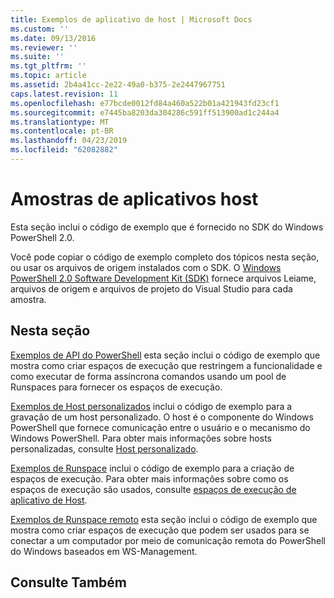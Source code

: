 ```yaml
---
title: Exemplos de aplicativo de host | Microsoft Docs
ms.custom: ''
ms.date: 09/13/2016
ms.reviewer: ''
ms.suite: ''
ms.tgt_pltfrm: ''
ms.topic: article
ms.assetid: 2b4a41cc-2e22-49a0-b375-2e2447967751
caps.latest.revision: 11
ms.openlocfilehash: e77bcde0012fd84a460a522b01a421943fd23cf1
ms.sourcegitcommit: e7445ba8203da304286c591ff513900ad1c244a4
ms.translationtype: MT
ms.contentlocale: pt-BR
ms.lasthandoff: 04/23/2019
ms.locfileid: "62082882"
---
```

# <a name="host-application-samples"></a>Amostras de aplicativos host

Esta seção inclui o código de exemplo que é fornecido no SDK do Windows PowerShell 2.0.

 Você pode copiar o código de exemplo completo dos tópicos nesta seção, ou usar os arquivos de origem instalados com o SDK. O [Windows PowerShell 2.0 Software Development Kit (SDK)](https://www.microsoft.com/en-us/download/details.aspx?id=2560) fornece arquivos Leiame, arquivos de origem e arquivos de projeto do Visual Studio para cada amostra.

## <a name="in-this-section"></a>Nesta seção

 [Exemplos de API do PowerShell](./windows-powershell-api-samples.md) esta seção inclui o código de exemplo que mostra como criar espaços de execução que restringem a funcionalidade e como executar de forma assíncrona comandos usando um pool de Runspaces para fornecer os espaços de execução.

 [Exemplos de Host personalizados](./custom-host-samples.md) inclui o código de exemplo para a gravação de um host personalizado. O host é o componente do Windows PowerShell que fornece comunicação entre o usuário e o mecanismo do Windows PowerShell. Para obter mais informações sobre hosts personalizadas, consulte [Host personalizado](https://msdn.microsoft.com/en-us/library/ee706563(v=vs.85).aspx).

 [Exemplos de Runspace](./runspace-samples.md) inclui o código de exemplo para a criação de espaços de execução. Para obter mais informações sobre como os espaços de execução são usados, consulte [espaços de execução de aplicativo de Host](https://msdn.microsoft.com/en-us/library/ee706563(v=vs.85).aspx).

 [Exemplos de Runspace remoto](./remote-runspace-samples.md) esta seção inclui o código de exemplo que mostra como criar espaços de execução que podem ser usados para se conectar a um computador por meio de comunicação remota do PowerShell do Windows baseados em WS-Management.

## <a name="see-also"></a>Consulte Também
